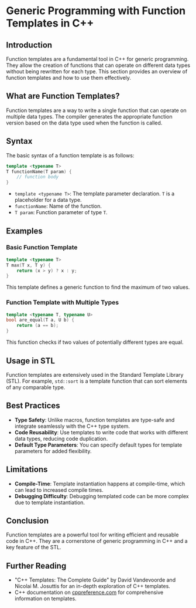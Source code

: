 
# Generic Programming with Function Templates in C++

## Introduction
Function templates are a fundamental tool in C++ for generic programming. They allow the creation of functions that can operate on different data types without being rewritten for each type. This section provides an overview of function templates and how to use them effectively.

## What are Function Templates?
Function templates are a way to write a single function that can operate on multiple data types. The compiler generates the appropriate function version based on the data type used when the function is called.

## Syntax
The basic syntax of a function template is as follows:
```cpp
template <typename T>
T functionName(T param) {
    // function body
}
```
- `template <typename T>`: The template parameter declaration. `T` is a placeholder for a data type.
- `functionName`: Name of the function.
- `T param`: Function parameter of type `T`.

## Examples

### Basic Function Template
```cpp
template <typename T>
T max(T x, T y) {
    return (x > y) ? x : y;
}
```
This template defines a generic function to find the maximum of two values.

### Function Template with Multiple Types
```cpp
template <typename T, typename U>
bool are_equal(T a, U b) {
    return (a == b);
}
```
This function checks if two values of potentially different types are equal.

## Usage in STL
Function templates are extensively used in the Standard Template Library (STL). For example, `std::sort` is a template function that can sort elements of any comparable type.

## Best Practices
- **Type Safety**: Unlike macros, function templates are type-safe and integrate seamlessly with the C++ type system.
- **Code Reusability**: Use templates to write code that works with different data types, reducing code duplication.
- **Default Type Parameters**: You can specify default types for template parameters for added flexibility.

## Limitations
- **Compile-Time**: Template instantiation happens at compile-time, which can lead to increased compile times.
- **Debugging Difficulty**: Debugging templated code can be more complex due to template instantiation.

## Conclusion
Function templates are a powerful tool for writing efficient and reusable code in C++. They are a cornerstone of generic programming in C++ and a key feature of the STL.

## Further Reading
- "C++ Templates: The Complete Guide" by David Vandevoorde and Nicolai M. Josuttis for an in-depth exploration of C++ templates.
- C++ documentation on [cppreference.com](https://en.cppreference.com/w/cpp/language/templates) for comprehensive information on templates.
